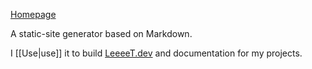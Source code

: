 [Homepage](https://quartz.jzhao.xyz)

A static-site generator based on Markdown.

I [[Use|use]] it to build [LeeeeT.dev](https://LeeeeT.dev) and documentation for my projects.